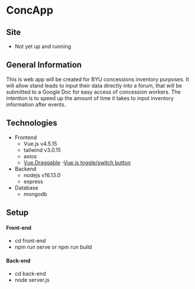 # ConcApp

## Site
- Not yet up and running

## General Information
This is web app will be created for BYU concessions inventory purposes. It will allow stand leads to input their data directly into a forum, that will be submitted to a Google Doc for easy access of concession workers. The intention is to speed up the amount of time it takes to input inventory information after events.

## Technologies
- Frontend
	- Vue.js v4.5.15
	- tailwind v3.0.15
	- axios
	- [Vue.Draggable](https://github.com/SortableJS/Vue.Draggable)
	-[Vue.js toggle/switch button](https://www.npmjs.com/package/vue-js-toggle-button)
- Backend
	- nodejs v16.13.0
	- express 
- Database
	- mongodb


## Setup

#### Front-end
- cd front-end
- npm run serve or npm run build

#### Back-end
- cd back-end
- node server.js

